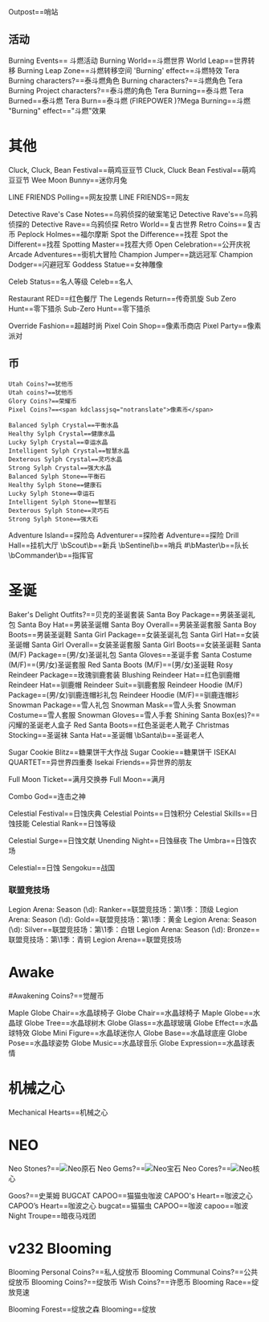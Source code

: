 Outpost==哨站

## 活动
Burning Events== 斗燃活动
Burning World==斗燃世界
World Leap==世界转移
Burning Leap Zone==斗燃转移空间
'Burning' effect==斗燃特效
Tera Burning characters?==泰斗燃角色
Burning characters?==斗燃角色
Tera Burning Project characters?==泰斗燃的角色
Tera Burning==<span kdclassjsq="notranslate">泰斗燃</span>
Tera Burned==<span kdclassjsq="notranslate">泰斗燃</span>
Tera Burn==<span kdclassjsq="notranslate">泰斗燃</span>
(FIREPOWER )?Mega Burning==斗燃
"Burning" effect=="斗燃"效果

# 其他
Cluck, Cluck, Bean Festival==萌鸡豆豆节
Cluck, Cluck Bean Festival==萌鸡豆豆节
Wee Moon Bunny==迷你月兔

LINE FRIENDS Polling==网友投票
LINE FRIENDS==网友

Detective Rave's Case Notes==乌鸦侦探的破案笔记
Detective Rave's==乌鸦侦探的
Detective Rave==乌鸦侦探
Retro World==复古世界
Retro Coins==复古币
Peplock Holmes==福尔摩斯
Spot the Difference==找茬
Spot the Different==找茬
Spotting Master==找茬大师
Open Celebration==公开庆祝
Arcade Adventures==街机大冒险
Champion Jumper==跳远冠军
Champion Dodger==闪避冠军
Goddess Statue==女神雕像

Celeb Status==名人等级
Celeb==名人

Restaurant RED==红色餐厅
The Legends Return==传奇凯旋
Sub Zero Hunt==零下猎杀
Sub-Zero Hunt==零下猎杀

Override Fashion==超越时尚
Pixel Coin Shop==像素币商店
Pixel Party==<span kdclassjsq="notranslate">像素派对</span>

## 币
	Utah Coins?==犹他币
	Utah coins?==犹他币
	Glory Coins?==荣耀币
	Pixel Coins?==<span kdclassjsq="notranslate">像素币</span>

	Balanced Sylph Crystal==平衡水晶
	Healthy Sylph Crystal==健康水晶
	Lucky Sylph Crystal==幸运水晶
	Intelligent Sylph Crystal==智慧水晶
	Dexterous Sylph Crystal==灵巧水晶
	Strong Sylph Crystal==强大水晶
	Balanced Sylph Stone==平衡石
	Healthy Sylph Stone==健康石
	Lucky Sylph Stone==幸运石
	Intelligent Sylph Stone==智慧石
	Dexterous Sylph Stone==灵巧石
	Strong Sylph Stone==强大石

Adventure Island==探险岛
Adventurer==探险者
Adventure==探险
Drill Hall==挂机大厅
\bScout\b==新兵
\bSentinel\b==哨兵
#\bMaster\b==队长
\bCommander\b==指挥官



# 圣诞
Baker's Delight Outfits?==贝克的圣诞套装
Santa Boy Package==男装圣诞礼包
Santa Boy Hat==男装圣诞帽
Santa Boy Overall==男装圣诞套服
Santa Boy Boots==男装圣诞鞋
Santa Girl Package==女装圣诞礼包
Santa Girl Hat==女装圣诞帽
Santa Girl Overall==女装圣诞套服
Santa Girl Boots==女装圣诞鞋
Santa \(M/F\) Package==(男/女)圣诞礼包
Santa Gloves==圣诞手套
Santa Costume \(M/F\)==(男/女)圣诞套服
Red Santa Boots \(M/F\)==(男/女)圣诞鞋
Rosy Reindeer Package==玫瑰驯鹿套装
Blushing Reindeer Hat==红色驯鹿帽
Reindeer Hat==驯鹿帽
Reindeer Suit==驯鹿套服
Reindeer Hoodie \(M/F\) Package==(男/女)驯鹿连帽衫礼包
Reindeer Hoodie \(M/F\)==驯鹿连帽衫
Snowman Package==雪人礼包
Snowman Mask==雪人头套
Snowman Costume==雪人套服
Snowman Gloves==雪人手套
Shining Santa Box(es)?==闪耀的圣诞老人盒子
Red Santa Boots==红色圣诞老人靴子
Christmas Stocking==圣诞袜
Santa Hat==圣诞帽
\bSanta\b==圣诞老人


Sugar Cookie Blitz==糖果饼干大作战
Sugar Cookie==糖果饼干
ISEKAI QUARTET==异世界四重奏
Isekai Friends==异世界的朋友



Full Moon Ticket==满月交换券
Full Moon==满月

Combo God==连击之神


Celestial Festival==日蚀庆典
Celestial Points==日蚀积分
Celestial Skills==日蚀技能
Celestial Rank==日蚀等级

Celestial Surge==日蚀文献
Unending Night==日蚀昼夜
The Umbra==日蚀农场

Celestial==日蚀
Sengoku==战国


### 联盟竞技场
Legion Arena: Season (\d): Ranker==联盟竞技场：第\1季：顶级
Legion Arena: Season (\d): Gold==联盟竞技场：第\1季：黄金
Legion Arena: Season (\d): Silver==联盟竞技场：第\1季：白银
Legion Arena: Season (\d): Bronze==联盟竞技场：第\1季：青铜
Legion Arena==联盟竞技场


# Awake
#Awakening Coins?==觉醒币


Maple Globe Chair==水晶球椅子
Globe Chair==水晶球椅子
Maple Globe==水晶球
Globe Tree==水晶球树木
Globe Glass==水晶球玻璃
Globe Effect==水晶球特效
Globe Mini Figure==水晶球迷你人
Globe Base==水晶球底座
Globe Pose==水晶球姿势
Globe Music==水晶球音乐
Globe Expression==水晶球表情


# 机械之心
Mechanical Hearts==机械之心

# NEO
Neo Stones?==<img src="upload/attach/202106/2_KQUH2HDGAX8DK2E.png"><span kdclassjsq="notranslate">Neo原石</span>
Neo Gems?==<img src="upload/attach/202106/2_9BCY7T7ARWF28JJ.png"><span kdclassjsq="notranslate">Neo宝石</span>
Neo Cores?==<img src="upload/attach/202106/2_XA9UZUB78HYPFFT.png"><span kdclassjsq="notranslate">Neo核心</span>

Goos?==史莱姆
BUGCAT CAPOO==猫猫虫咖波
CAPOO's Heart==咖波之心
CAPOO’s Heart==咖波之心
bugcat==猫猫虫
CAPOO==咖波
capoo==咖波
Night Troupe==暗夜马戏团

# v232 Blooming 
Blooming Personal Coins?==<span kdclassjsq="notranslate">私人绽放币</span>
Blooming Communal Coins?==<span kdclassjsq="notranslate">公共绽放币</span>
Blooming Coins?==绽放币
Wish Coins?==许愿币
Blooming Race==<span kdclassjsq="notranslate">绽放竞速</span>

Blooming Forest==绽放之森
Blooming==绽放